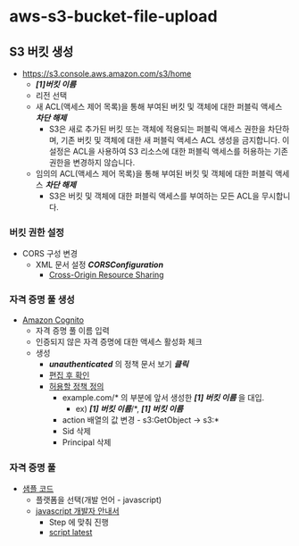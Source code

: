 # aws-s3-bucket-file-upload

## S3 버킷 생성
- https://s3.console.aws.amazon.com/s3/home
  * ***[1]버킷 이름***
  * 리전 선택
  * 새 ACL(액세스 제어 목록)을 통해 부여된 버킷 및 객체에 대한 퍼블릭 액세스 ***___차단 해제___***
    - S3은 새로 추가된 버킷 또는 객체에 적용되는 퍼블릭 액세스 권한을 차단하며, 기존 버킷 및 객체에 대한 새 퍼블릭 액세스 ACL 생성을 금지합니다. 이 설정은 ACL을 사용하여 S3 리소스에 대한 퍼블릭 액세스를 허용하는 기존 권한을 변경하지 않습니다.
  * 임의의 ACL(액세스 제어 목록)을 통해 부여된 버킷 및 객체에 대한 퍼블릭 액세스 ***___차단 해제___***
    - S3은 버킷 및 객체에 대한 퍼블릭 액세스를 부여하는 모든 ACL을 무시합니다.

### 버킷 권한 설정
- CORS 구성 변경
  * XML 문서 설정 ***CORSConfiguration***
    - [Cross-Origin Resource Sharing](https://docs.aws.amazon.com/AmazonS3/latest/dev/cors.html)
    
    
### 자격 증명 풀 생성
- [Amazon Cognito](https://ap-northeast-2.console.aws.amazon.com/cognito/home?region=ap-northeast-2)
  - 자격 증명 풀 이름 입력
  - 인증되지 않은 자격 증명에 대한 액세스 활성화 체크
  - 생성
    - ***unauthenticated*** 의 정책 문서 보기 ___클릭___
    - [편집 후 확인](https://aws-amplify.github.io/docs/android/authentication#d0e908)
    - [허용할 정책 정의](https://docs.aws.amazon.com/AmazonS3/latest/dev/website-hosting-custom-domain-walkthrough.html)
      * example.com/* 의 부분에 앞서 생성한 ***[1] 버킷 이름*** 을 대입.
        - ex) ***[1] 버킷 이름***/*, ***[1] 버킷 이름***
      * action 배열의 값 변경 - s3:GetObject -> s3:*
      * Sid 삭제
      * Principal 삭제
      
### 자격 증명 풀
- [샘플 코드](https://ap-northeast-2.console.aws.amazon.com/cognito/code/)
  * 플랫폼을 선택(개발 언어 - javascript)
  * [javascript 개발자 안내서](https://docs.aws.amazon.com/sdk-for-javascript/v2/developer-guide/getting-started-browser.html)
    * Step 에 맞춰 진행
    * [script latest](https://docs.aws.amazon.com/AWSJavaScriptSDK/latest/)
  
